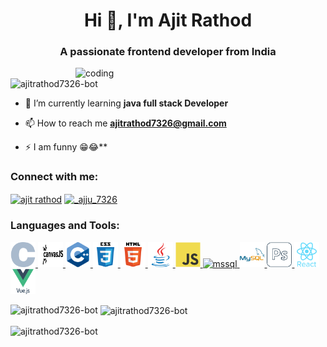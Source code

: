 
<h1 align="center">Hi 👋, I'm Ajit Rathod</h1>
<h3 align="center">A passionate frontend developer from India</h3>
<img align="right"alt="coding"width="400"src="https://tse1.mm.bing.net/th/id/OIP.XI8Itf5V4Suq5vxU5Gw0OgHaFj?pid=Api&P=0&h=180">

<p align="left"> <img src="https://komarev.com/ghpvc/?username=ajitrathod7326-bot&label=Profile%20views&color=0e75b6&style=flat" alt="ajitrathod7326-bot" /> </p>

- 🌱 I’m currently learning **java full stack Developer**

- 📫 How to reach me **ajitrathod7326@gmail.com**

- ⚡ I am funny 😁😂**

<h3 align="left">Connect with me:</h3>
<p align="left">
<a href="https://linkedin.com/in/ajit rathod" target="blank"><img align="center" src="https://raw.githubusercontent.com/rahuldkjain/github-profile-readme-generator/master/src/images/icons/Social/linked-in-alt.svg" alt="ajit rathod" height="30" width="40" /></a>
<a href="https://instagram.com/_ajju_7326" target="blank"><img align="center" src="https://raw.githubusercontent.com/rahuldkjain/github-profile-readme-generator/master/src/images/icons/Social/instagram.svg" alt="_ajju_7326" height="30" width="40" /></a>
</p>

<h3 align="left">Languages and Tools:</h3>
<p align="left"> <a href="https://www.cprogramming.com/" target="_blank" rel="noreferrer"> <img src="https://raw.githubusercontent.com/devicons/devicon/master/icons/c/c-original.svg" alt="c" width="40" height="40"/> </a> <a href="https://canvasjs.com" target="_blank" rel="noreferrer"> <img src="https://raw.githubusercontent.com/Hardik0307/Hardik0307/master/assets/canvasjs-charts.svg" alt="canvasjs" width="40" height="40"/> </a> <a href="https://www.w3schools.com/cpp/" target="_blank" rel="noreferrer"> <img src="https://raw.githubusercontent.com/devicons/devicon/master/icons/cplusplus/cplusplus-original.svg" alt="cplusplus" width="40" height="40"/> </a> <a href="https://www.w3schools.com/css/" target="_blank" rel="noreferrer"> <img src="https://raw.githubusercontent.com/devicons/devicon/master/icons/css3/css3-original-wordmark.svg" alt="css3" width="40" height="40"/> </a> <a href="https://www.w3.org/html/" target="_blank" rel="noreferrer"> <img src="https://raw.githubusercontent.com/devicons/devicon/master/icons/html5/html5-original-wordmark.svg" alt="html5" width="40" height="40"/> </a> <a href="https://www.java.com" target="_blank" rel="noreferrer"> <img src="https://raw.githubusercontent.com/devicons/devicon/master/icons/java/java-original.svg" alt="java" width="40" height="40"/> </a> <a href="https://developer.mozilla.org/en-US/docs/Web/JavaScript" target="_blank" rel="noreferrer"> <img src="https://raw.githubusercontent.com/devicons/devicon/master/icons/javascript/javascript-original.svg" alt="javascript" width="40" height="40"/> </a> <a href="https://www.microsoft.com/en-us/sql-server" target="_blank" rel="noreferrer"> <img src="https://www.svgrepo.com/show/303229/microsoft-sql-server-logo.svg" alt="mssql" width="40" height="40"/> </a> <a href="https://www.mysql.com/" target="_blank" rel="noreferrer"> <img src="https://raw.githubusercontent.com/devicons/devicon/master/icons/mysql/mysql-original-wordmark.svg" alt="mysql" width="40" height="40"/> </a> <a href="https://www.photoshop.com/en" target="_blank" rel="noreferrer"> <img src="https://raw.githubusercontent.com/devicons/devicon/master/icons/photoshop/photoshop-line.svg" alt="photoshop" width="40" height="40"/> </a> <a href="https://reactjs.org/" target="_blank" rel="noreferrer"> <img src="https://raw.githubusercontent.com/devicons/devicon/master/icons/react/react-original-wordmark.svg" alt="react" width="40" height="40"/> </a> <a href="https://vuejs.org/" target="_blank" rel="noreferrer"> <img src="https://raw.githubusercontent.com/devicons/devicon/master/icons/vuejs/vuejs-original-wordmark.svg" alt="vuejs" width="40" height="40"/> </a> </p>

<p><img align="left" src="https://github-readme-stats.vercel.app/api/top-langs?username=ajitrathod7326-bot&show_icons=true&locale=en&layout=compact" alt="ajitrathod7326-bot" /></p>

<p>&nbsp;<img align="center" src="https://github-readme-stats.vercel.app/api?username=ajitrathod7326-bot&show_icons=true&locale=en" alt="ajitrathod7326-bot" /></p>

<p><img align="center" src="https://github-readme-streak-stats.herokuapp.com/?user=ajitrathod7326-bot&" alt="ajitrathod7326-bot" /></p>

